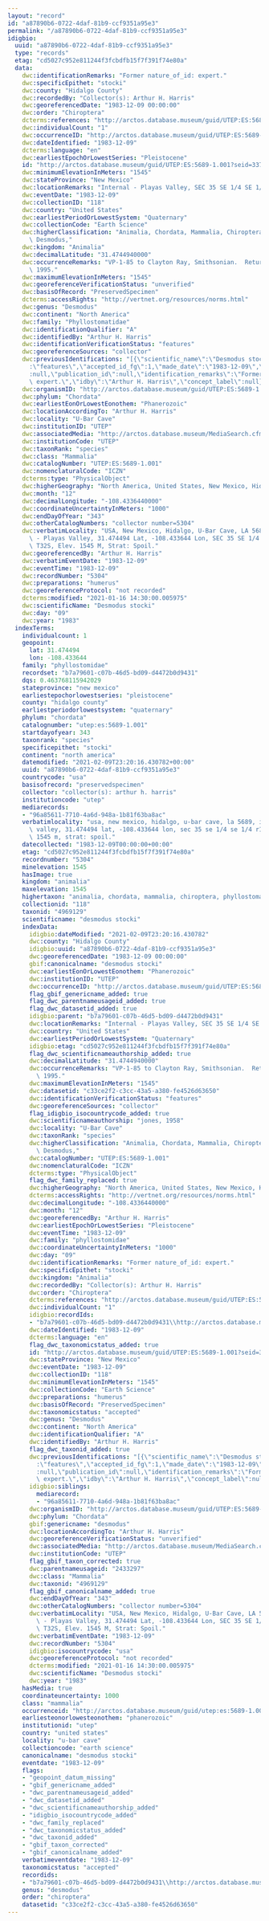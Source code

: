 ```yaml
---
layout: "record"
id: "a87890b6-0722-4daf-81b9-ccf9351a95e3"
permalink: "/a87890b6-0722-4daf-81b9-ccf9351a95e3"
idigbio:
  uuid: "a87890b6-0722-4daf-81b9-ccf9351a95e3"
  type: "records"
  etag: "cd5027c952e811244f3fcbdfb15f7f391f74e80a"
  data:
    dwc:identificationRemarks: "Former nature_of_id: expert."
    dwc:specificEpithet: "stocki"
    dwc:county: "Hidalgo County"
    dwc:recordedBy: "Collector(s): Arthur H. Harris"
    dwc:georeferencedDate: "1983-12-09 00:00:00"
    dwc:order: "Chiroptera"
    dcterms:references: "http://arctos.database.museum/guid/UTEP:ES:5689-1.001"
    dwc:individualCount: "1"
    dwc:occurrenceID: "http://arctos.database.museum/guid/UTEP:ES:5689-1.001?seid=3379082"
    dwc:dateIdentified: "1983-12-09"
    dcterms:language: "en"
    dwc:earliestEpochOrLowestSeries: "Pleistocene"
    id: "http://arctos.database.museum/guid/UTEP:ES:5689-1.001?seid=3379082"
    dwc:minimumElevationInMeters: "1545"
    dwc:stateProvince: "New Mexico"
    dwc:locationRemarks: "Internal - Playas Valley, SEC 35 SE 1/4 SE 1/4 R16W T32S"
    dwc:eventDate: "1983-12-09"
    dwc:collectionID: "118"
    dwc:country: "United States"
    dwc:earliestPeriodOrLowestSystem: "Quaternary"
    dwc:collectionCode: "Earth Science"
    dwc:higherClassification: "Animalia, Chordata, Mammalia, Chiroptera, Phyllostomatidae,\
      \ Desmodus,"
    dwc:kingdom: "Animalia"
    dwc:decimalLatitude: "31.4744940000"
    dwc:occurrenceRemarks: "VP-1-85 to Clayton Ray, Smithsonian.  Returned 16 MAR\
      \ 1995."
    dwc:maximumElevationInMeters: "1545"
    dwc:georeferenceVerificationStatus: "unverified"
    dwc:basisOfRecord: "PreservedSpecimen"
    dcterms:accessRights: "http://vertnet.org/resources/norms.html"
    dwc:genus: "Desmodus"
    dwc:continent: "North America"
    dwc:family: "Phyllostomatidae"
    dwc:identificationQualifier: "A"
    dwc:identifiedBy: "Arthur H. Harris"
    dwc:identificationVerificationStatus: "features"
    dwc:georeferenceSources: "collector"
    dwc:previousIdentifications: "[{\"scientific_name\":\"Desmodus stocki\",\"nature_of_id\"\
      :\"features\",\"accepted_id_fg\":1,\"made_date\":\"1983-12-09\",\"short_citation\"\
      :null,\"publication_id\":null,\"identification_remarks\":\"Former nature_of_id:\
      \ expert.\",\"idby\":\"Arthur H. Harris\",\"concept_label\":null}]"
    dwc:organismID: "http://arctos.database.museum/guid/UTEP:ES:5689-1.001"
    dwc:phylum: "Chordata"
    dwc:earliestEonOrLowestEonothem: "Phanerozoic"
    dwc:locationAccordingTo: "Arthur H. Harris"
    dwc:locality: "U-Bar Cave"
    dwc:institutionID: "UTEP"
    dwc:associatedMedia: "http://arctos.database.museum/MediaSearch.cfm?collection_object_id=26498547"
    dwc:institutionCode: "UTEP"
    dwc:taxonRank: "species"
    dwc:class: "Mammalia"
    dwc:catalogNumber: "UTEP:ES:5689-1.001"
    dwc:nomenclaturalCode: "ICZN"
    dcterms:type: "PhysicalObject"
    dwc:higherGeography: "North America, United States, New Mexico, Hidalgo County"
    dwc:month: "12"
    dwc:decimalLongitude: "-108.4336440000"
    dwc:coordinateUncertaintyInMeters: "1000"
    dwc:endDayOfYear: "343"
    dwc:otherCatalogNumbers: "collector number=5304"
    dwc:verbatimLocality: "USA, New Mexico, Hidalgo, U-Bar Cave, LA 5689, Internal\
      \ - Playas Valley, 31.474494 Lat, -108.433644 Lon, SEC 35 SE 1/4 SE 1/4 R16W\
      \ T32S, Elev. 1545 M, Strat: Spoil."
    dwc:georeferencedBy: "Arthur H. Harris"
    dwc:verbatimEventDate: "1983-12-09"
    dwc:eventTime: "1983-12-09"
    dwc:recordNumber: "5304"
    dwc:preparations: "humerus"
    dwc:georeferenceProtocol: "not recorded"
    dcterms:modified: "2021-01-16 14:30:00.005975"
    dwc:scientificName: "Desmodus stocki"
    dwc:day: "09"
    dwc:year: "1983"
  indexTerms:
    individualcount: 1
    geopoint:
      lat: 31.474494
      lon: -108.433644
    family: "phyllostomidae"
    recordset: "b7a79601-c07b-46d5-bd09-d4472b0d9431"
    dqs: 0.463768115942029
    stateprovince: "new mexico"
    earliestepochorlowestseries: "pleistocene"
    county: "hidalgo county"
    earliestperiodorlowestsystem: "quaternary"
    phylum: "chordata"
    catalognumber: "utep:es:5689-1.001"
    startdayofyear: 343
    taxonrank: "species"
    specificepithet: "stocki"
    continent: "north america"
    datemodified: "2021-02-09T23:20:16.430782+00:00"
    uuid: "a87890b6-0722-4daf-81b9-ccf9351a95e3"
    countrycode: "usa"
    basisofrecord: "preservedspecimen"
    collector: "collector(s): arthur h. harris"
    institutioncode: "utep"
    mediarecords:
    - "96a85611-7710-4a6d-948a-1b81f63ba8ac"
    verbatimlocality: "usa, new mexico, hidalgo, u-bar cave, la 5689, internal - playas\
      \ valley, 31.474494 lat, -108.433644 lon, sec 35 se 1/4 se 1/4 r16w t32s, elev.\
      \ 1545 m, strat: spoil."
    datecollected: "1983-12-09T00:00:00+00:00"
    etag: "cd5027c952e811244f3fcbdfb15f7f391f74e80a"
    recordnumber: "5304"
    minelevation: 1545
    hasImage: true
    kingdom: "animalia"
    maxelevation: 1545
    highertaxon: "animalia, chordata, mammalia, chiroptera, phyllostomatidae, desmodus,"
    collectionid: "118"
    taxonid: "4969129"
    scientificname: "desmodus stocki"
    indexData:
      idigbio:dateModified: "2021-02-09T23:20:16.430782"
      dwc:county: "Hidalgo County"
      idigbio:uuid: "a87890b6-0722-4daf-81b9-ccf9351a95e3"
      dwc:georeferencedDate: "1983-12-09 00:00:00"
      gbif:canonicalname: "desmodus stocki"
      dwc:earliestEonOrLowestEonothem: "Phanerozoic"
      dwc:institutionID: "UTEP"
      dwc:occurrenceID: "http://arctos.database.museum/guid/UTEP:ES:5689-1.001?seid=3379082"
      flag_gbif_genericname_added: true
      flag_dwc_parentnameusageid_added: true
      flag_dwc_datasetid_added: true
      idigbio:parent: "b7a79601-c07b-46d5-bd09-d4472b0d9431"
      dwc:locationRemarks: "Internal - Playas Valley, SEC 35 SE 1/4 SE 1/4 R16W T32S"
      dwc:country: "United States"
      dwc:earliestPeriodOrLowestSystem: "Quaternary"
      idigbio:etag: "cd5027c952e811244f3fcbdfb15f7f391f74e80a"
      flag_dwc_scientificnameauthorship_added: true
      dwc:decimalLatitude: "31.4744940000"
      dwc:occurrenceRemarks: "VP-1-85 to Clayton Ray, Smithsonian.  Returned 16 MAR\
        \ 1995."
      dwc:maximumElevationInMeters: "1545"
      dwc:datasetid: "c33ce2f2-c3cc-43a5-a380-fe4526d63650"
      dwc:identificationVerificationStatus: "features"
      dwc:georeferenceSources: "collector"
      flag_idigbio_isocountrycode_added: true
      dwc:scientificnameauthorship: "jones, 1958"
      dwc:locality: "U-Bar Cave"
      dwc:taxonRank: "species"
      dwc:higherClassification: "Animalia, Chordata, Mammalia, Chiroptera, Phyllostomatidae,\
        \ Desmodus,"
      dwc:catalogNumber: "UTEP:ES:5689-1.001"
      dwc:nomenclaturalCode: "ICZN"
      dcterms:type: "PhysicalObject"
      flag_dwc_family_replaced: true
      dwc:higherGeography: "North America, United States, New Mexico, Hidalgo County"
      dcterms:accessRights: "http://vertnet.org/resources/norms.html"
      dwc:decimalLongitude: "-108.4336440000"
      dwc:month: "12"
      dwc:georeferencedBy: "Arthur H. Harris"
      dwc:earliestEpochOrLowestSeries: "Pleistocene"
      dwc:eventTime: "1983-12-09"
      dwc:family: "phyllostomidae"
      dwc:coordinateUncertaintyInMeters: "1000"
      dwc:day: "09"
      dwc:identificationRemarks: "Former nature_of_id: expert."
      dwc:specificEpithet: "stocki"
      dwc:kingdom: "Animalia"
      dwc:recordedBy: "Collector(s): Arthur H. Harris"
      dwc:order: "Chiroptera"
      dcterms:references: "http://arctos.database.museum/guid/UTEP:ES:5689-1.001"
      dwc:individualCount: "1"
      idigbio:recordIds:
      - "b7a79601-c07b-46d5-bd09-d4472b0d9431\\http://arctos.database.museum/guid/utep:es:5689-1.001?seid=3379082"
      dwc:dateIdentified: "1983-12-09"
      dcterms:language: "en"
      flag_dwc_taxonomicstatus_added: true
      id: "http://arctos.database.museum/guid/UTEP:ES:5689-1.001?seid=3379082"
      dwc:stateProvince: "New Mexico"
      dwc:eventDate: "1983-12-09"
      dwc:collectionID: "118"
      dwc:minimumElevationInMeters: "1545"
      dwc:collectionCode: "Earth Science"
      dwc:preparations: "humerus"
      dwc:basisOfRecord: "PreservedSpecimen"
      dwc:taxonomicstatus: "accepted"
      dwc:genus: "Desmodus"
      dwc:continent: "North America"
      dwc:identificationQualifier: "A"
      dwc:identifiedBy: "Arthur H. Harris"
      flag_dwc_taxonid_added: true
      dwc:previousIdentifications: "[{\"scientific_name\":\"Desmodus stocki\",\"nature_of_id\"\
        :\"features\",\"accepted_id_fg\":1,\"made_date\":\"1983-12-09\",\"short_citation\"\
        :null,\"publication_id\":null,\"identification_remarks\":\"Former nature_of_id:\
        \ expert.\",\"idby\":\"Arthur H. Harris\",\"concept_label\":null}]"
      idigbio:siblings:
        mediarecord:
        - "96a85611-7710-4a6d-948a-1b81f63ba8ac"
      dwc:organismID: "http://arctos.database.museum/guid/UTEP:ES:5689-1.001"
      dwc:phylum: "Chordata"
      gbif:genericname: "desmodus"
      dwc:locationAccordingTo: "Arthur H. Harris"
      dwc:georeferenceVerificationStatus: "unverified"
      dwc:associatedMedia: "http://arctos.database.museum/MediaSearch.cfm?collection_object_id=26498547"
      dwc:institutionCode: "UTEP"
      flag_gbif_taxon_corrected: true
      dwc:parentnameusageid: "2433297"
      dwc:class: "Mammalia"
      dwc:taxonid: "4969129"
      flag_gbif_canonicalname_added: true
      dwc:endDayOfYear: "343"
      dwc:otherCatalogNumbers: "collector number=5304"
      dwc:verbatimLocality: "USA, New Mexico, Hidalgo, U-Bar Cave, LA 5689, Internal\
        \ - Playas Valley, 31.474494 Lat, -108.433644 Lon, SEC 35 SE 1/4 SE 1/4 R16W\
        \ T32S, Elev. 1545 M, Strat: Spoil."
      dwc:verbatimEventDate: "1983-12-09"
      dwc:recordNumber: "5304"
      idigbio:isocountrycode: "usa"
      dwc:georeferenceProtocol: "not recorded"
      dcterms:modified: "2021-01-16 14:30:00.005975"
      dwc:scientificName: "Desmodus stocki"
      dwc:year: "1983"
    hasMedia: true
    coordinateuncertainty: 1000
    class: "mammalia"
    occurrenceid: "http://arctos.database.museum/guid/utep:es:5689-1.001?seid=3379082"
    earliesteonorlowesteonothem: "phanerozoic"
    institutionid: "utep"
    country: "united states"
    locality: "u-bar cave"
    collectioncode: "earth science"
    canonicalname: "desmodus stocki"
    eventdate: "1983-12-09"
    flags:
    - "geopoint_datum_missing"
    - "gbif_genericname_added"
    - "dwc_parentnameusageid_added"
    - "dwc_datasetid_added"
    - "dwc_scientificnameauthorship_added"
    - "idigbio_isocountrycode_added"
    - "dwc_family_replaced"
    - "dwc_taxonomicstatus_added"
    - "dwc_taxonid_added"
    - "gbif_taxon_corrected"
    - "gbif_canonicalname_added"
    verbatimeventdate: "1983-12-09"
    taxonomicstatus: "accepted"
    recordids:
    - "b7a79601-c07b-46d5-bd09-d4472b0d9431\\http://arctos.database.museum/guid/utep:es:5689-1.001?seid=3379082"
    genus: "desmodus"
    order: "chiroptera"
    datasetid: "c33ce2f2-c3cc-43a5-a380-fe4526d63650"
---
```


